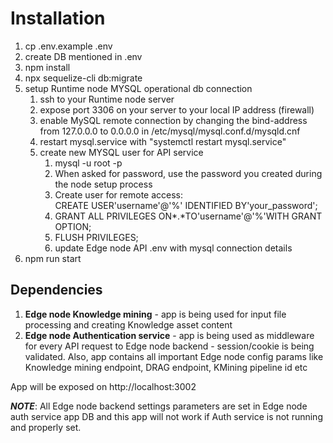 # Installation

1. cp .env.example .env
2. create DB mentioned in .env
3. npm install
4. npx sequelize-cli db:migrate
5. setup Runtime node MYSQL operational db connection 
   1. ssh to your Runtime node server
   2. expose port 3306 on your server to your local IP address (firewall)
   3. enable MySQL remote connection by changing the bind-address from 127.0.0.0 to 0.0.0.0 in /etc/mysql/mysql.conf.d/mysqld.cnf
   4. restart mysql.service with "systemctl restart mysql.service"
   5. create new MYSQL user for API service 
      1. mysql -u root -p
      2. When asked for password, use the password you created during the node setup process
      3. Create user for remote access: \
        CREATE USER'username'@'%' IDENTIFIED BY'your_password';
      4. GRANT ALL PRIVILEGES ON*.*TO'username'@'%'WITH GRANT OPTION;
      5. FLUSH PRIVILEGES;
      6. update Edge node API .env with mysql connection details
6. npm run start

## Dependencies
1. **Edge node Knowledge mining** - app is being used for input file processing and creating Knowledge asset content
2. **Edge node Authentication service** - app is being used as middleware for every API request to Edge node backend - session/cookie is being validated. Also, app contains all important Edge node config params like Knowledge mining endpoint, DRAG endpoint, KMining pipeline id etc

App will be exposed on http://localhost:3002

***NOTE***: All Edge node backend settings parameters are set in Edge node auth service app DB and this app will not work if Auth service is not running and properly set.
